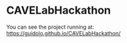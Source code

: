 # CAVELabHackathon

You can see the project running at: 
https://guidolo.github.io/CAVELabHackathon/
